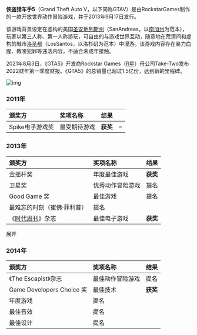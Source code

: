 **侠盗猎车手5**（Grand Theft Auto V，以下简称GTAV）是由RockstarGames制作的一款开放世界动作冒险游戏，并于2013年9月17日发行。

该游戏背景设定在虚构的美国[圣安地列斯州](https://baike.sogou.com/m/fullLemma?lid=102989&g_ut=3)（SanAndreas，以[南加州](https://baike.sogou.com/m/fullLemma?lid=71489891&g_ut=3)为范本），玩家以第三人称、第一人称游玩，可自由的与游戏世界互动，随意地在荒漠间和虚构的城市[洛圣都](https://baike.sogou.com/m/fullLemma?lid=99518694&g_ut=3)（LosSantos，以洛杉矶为范本）中漫游。该游戏内容存在暴力血腥、教唆犯罪等违法内容，不适合未成年接触。

2021年8月3日，《GTA5》开发商Rockstar Games（[R星](https://baike.sogou.com/m/fullLemma?lid=50278447&g_ut=3)）母公司Take-Two发布2022财年第一季度财报。《GTA5》的总销量已超过1.5亿份，达到新的里程碑。

![img](https://pic.baike.soso.com/ugc/baikepic2/10359/20220706142113-1538675897_png_1608_1072_3178761.jpg/0_90)

### 2011年

| 颁奖方          | 奖项名称     | 结果     |      |
| :-------------- | :----------- | :------- | :--- |
| Spike电子游戏奖 | 最受期待游戏 | **获奖** | −    |

### 2013年

| 颁奖方                                                       | 奖项名称         | 结果     |
| :----------------------------------------------------------- | :--------------- | :------- |
| 金摇杆奖                                                     | 年度最佳游戏     | **获奖** |
| 卫星奖                                                       | 优秀动作冒险游戏 | 提名     |
| Good Game 奖                                                 | 最佳游戏         | 提名     |
| 最难忘的时刻（崔佛·菲利普）                                  | 提名             |          |
| 《[时代周刊](https://baike.sogou.com/m/fullLemma?lid=184129&g_ut=3)》杂志 | 最佳电子游戏     | **获奖** |

展开

### 2014年

| 颁奖方                    | 奖项名称         | 结果     |
| :------------------------ | :--------------- | :------- |
| 《The Escapist》杂志      | 最佳动作冒险游戏 | 提名     |
| Game Developers Choice 奖 | 最佳技术         | **获奖** |
| 年度游戏                  | 提名             |          |
| 最佳音效                  | 提名             |          |
| 最佳设计                  | 提名             |          |
